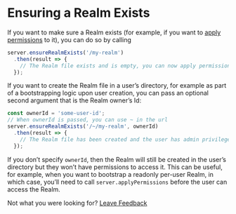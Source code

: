 # Ensuring a Realm Exists

If you want to make sure a Realm exists \(for example, if you want to [apply permissions](changing-permissions-of-a-server-realm.md) to it\), you can do so by calling

```javascript
server.ensureRealmExists('/my-realm')
  .then(result => {
    // The Realm file exists and is empty, you can now apply permissions to it
  });
```

If you want to create the Realm file in a user’s directory, for example as part of a bootstrapping logic upon user creation, you can pass an optional second argument that is the Realm owner’s Id:

```javascript
const ownerId = 'some-user-id';
// When ownerId is passed, you can use ~ in the url
server.ensureRealmExists('/~/my-realm', ownerId)
  .then(result => {
    // The Realm file has been created and the user has admin privileges to access it
  });
```

If you don’t specify `ownerId`, then the Realm will still be created in the user’s directory but they won’t have permissions to access it. This can be useful, for example, when you want to bootstrap a readonly per-user Realm, in which case, you’ll need to call `server.applyPermissions` before the user can access the Realm.



Not what you were looking for? [Leave Feedback](https://www.getfeedback.com/r/uO1Zl0vE)

